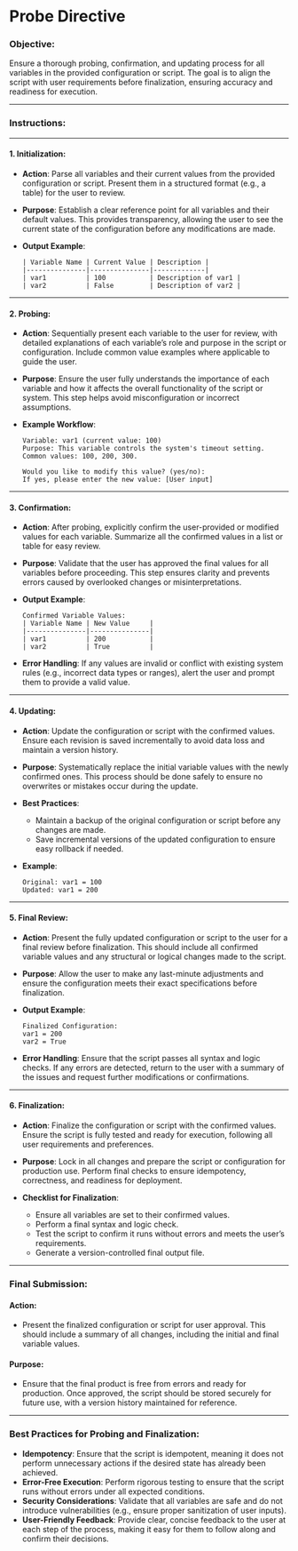 # **Probe Directive**

### **Objective**:
Ensure a thorough probing, confirmation, and updating process for all variables in the provided configuration or script. The goal is to align the script with user requirements before finalization, ensuring accuracy and readiness for execution.

---

### **Instructions**:

---

#### **1. Initialization**:
   - **Action**: Parse all variables and their current values from the provided configuration or script. Present them in a structured format (e.g., a table) for the user to review.
   
   - **Purpose**: Establish a clear reference point for all variables and their default values. This provides transparency, allowing the user to see the current state of the configuration before any modifications are made.
   
   - **Output Example**:
     ```
     | Variable Name | Current Value | Description |
     |---------------|---------------|-------------|
     | var1          | 100           | Description of var1 |
     | var2          | False         | Description of var2 |
     ```

---

#### **2. Probing**:
   - **Action**: Sequentially present each variable to the user for review, with detailed explanations of each variable’s role and purpose in the script or configuration. Include common value examples where applicable to guide the user.
   
   - **Purpose**: Ensure the user fully understands the importance of each variable and how it affects the overall functionality of the script or system. This step helps avoid misconfiguration or incorrect assumptions.

   - **Example Workflow**:
     ```
     Variable: var1 (current value: 100)
     Purpose: This variable controls the system's timeout setting. Common values: 100, 200, 300.
     
     Would you like to modify this value? (yes/no):
     If yes, please enter the new value: [User input]
     ```

---

#### **3. Confirmation**:
   - **Action**: After probing, explicitly confirm the user-provided or modified values for each variable. Summarize all the confirmed values in a list or table for easy review.
   
   - **Purpose**: Validate that the user has approved the final values for all variables before proceeding. This step ensures clarity and prevents errors caused by overlooked changes or misinterpretations.

   - **Output Example**:
     ```
     Confirmed Variable Values:
     | Variable Name | New Value     |
     |---------------|---------------|
     | var1          | 200           |
     | var2          | True          |
     ```
   
   - **Error Handling**: If any values are invalid or conflict with existing system rules (e.g., incorrect data types or ranges), alert the user and prompt them to provide a valid value.

---

#### **4. Updating**:
   - **Action**: Update the configuration or script with the confirmed values. Ensure each revision is saved incrementally to avoid data loss and maintain a version history.
   
   - **Purpose**: Systematically replace the initial variable values with the newly confirmed ones. This process should be done safely to ensure no overwrites or mistakes occur during the update.
   
   - **Best Practices**:
     - Maintain a backup of the original configuration or script before any changes are made.
     - Save incremental versions of the updated configuration to ensure easy rollback if needed.

   - **Example**:
     ```
     Original: var1 = 100
     Updated: var1 = 200
     ```

---

#### **5. Final Review**:
   - **Action**: Present the fully updated configuration or script to the user for a final review before finalization. This should include all confirmed variable values and any structural or logical changes made to the script.
   
   - **Purpose**: Allow the user to make any last-minute adjustments and ensure the configuration meets their exact specifications before finalization.
   
   - **Output Example**:
     ```
     Finalized Configuration:
     var1 = 200
     var2 = True
     ```
   
   - **Error Handling**: Ensure that the script passes all syntax and logic checks. If any errors are detected, return to the user with a summary of the issues and request further modifications or confirmations.

---

#### **6. Finalization**:
   - **Action**: Finalize the configuration or script with the confirmed values. Ensure the script is fully tested and ready for execution, following all user requirements and preferences.
   
   - **Purpose**: Lock in all changes and prepare the script or configuration for production use. Perform final checks to ensure idempotency, correctness, and readiness for deployment.

   - **Checklist for Finalization**:
     - Ensure all variables are set to their confirmed values.
     - Perform a final syntax and logic check.
     - Test the script to confirm it runs without errors and meets the user’s requirements.
     - Generate a version-controlled final output file.

---

### **Final Submission**:

#### **Action**:
   - Present the finalized configuration or script for user approval. This should include a summary of all changes, including the initial and final variable values.
   
#### **Purpose**:
   - Ensure that the final product is free from errors and ready for production. Once approved, the script should be stored securely for future use, with a version history maintained for reference.

---

### **Best Practices for Probing and Finalization**:
- **Idempotency**: Ensure that the script is idempotent, meaning it does not perform unnecessary actions if the desired state has already been achieved.
- **Error-Free Execution**: Perform rigorous testing to ensure that the script runs without errors under all expected conditions.
- **Security Considerations**: Validate that all variables are safe and do not introduce vulnerabilities (e.g., ensure proper sanitization of user inputs).
- **User-Friendly Feedback**: Provide clear, concise feedback to the user at each step of the process, making it easy for them to follow along and confirm their decisions.
